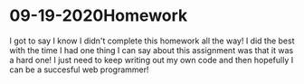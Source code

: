 # 09-19-2020Homework
I got to say I know I didn't complete this homework all the way!
I did the best with the time I had one thing I can say about this assignment was that it was a hard one! I just need to keep writing out my own code and then hopefully I can be a succesful web programmer!